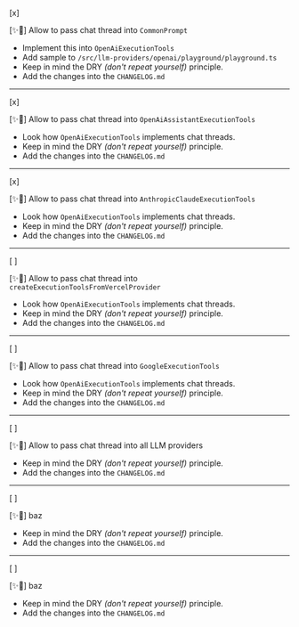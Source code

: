 [x]

[✨🧇] Allow to pass chat thread into `CommonPrompt`

-   Implement this into `OpenAiExecutionTools`
-   Add sample to `/src/llm-providers/openai/playground/playground.ts`
-   Keep in mind the DRY _(don't repeat yourself)_ principle.
-   Add the changes into the `CHANGELOG.md`

---

[x]

[✨🧇] Allow to pass chat thread into `OpenAiAssistantExecutionTools`

-   Look how `OpenAiExecutionTools` implements chat threads.
-   Keep in mind the DRY _(don't repeat yourself)_ principle.
-   Add the changes into the `CHANGELOG.md`

---

[x]

[✨🧇] Allow to pass chat thread into `AnthropicClaudeExecutionTools`

-   Look how `OpenAiExecutionTools` implements chat threads.
-   Keep in mind the DRY _(don't repeat yourself)_ principle.
-   Add the changes into the `CHANGELOG.md`

---

[ ]

[✨🧇] Allow to pass chat thread into `createExecutionToolsFromVercelProvider`

-   Look how `OpenAiExecutionTools` implements chat threads.
-   Keep in mind the DRY _(don't repeat yourself)_ principle.
-   Add the changes into the `CHANGELOG.md`

---

[ ]

[✨🧇] Allow to pass chat thread into `GoogleExecutionTools`

-   Look how `OpenAiExecutionTools` implements chat threads.
-   Keep in mind the DRY _(don't repeat yourself)_ principle.
-   Add the changes into the `CHANGELOG.md`

---

[ ]

[✨🧇] Allow to pass chat thread into all LLM providers

-   Keep in mind the DRY _(don't repeat yourself)_ principle.
-   Add the changes into the `CHANGELOG.md`

---

[ ]

[✨🧇] baz

-   Keep in mind the DRY _(don't repeat yourself)_ principle.
-   Add the changes into the `CHANGELOG.md`

---

[ ]

[✨🧇] baz

-   Keep in mind the DRY _(don't repeat yourself)_ principle.
-   Add the changes into the `CHANGELOG.md`
